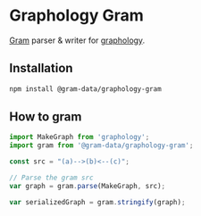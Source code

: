 # Graphology Gram

[Gram](https://gram-data.github.io/gram-js/) parser & writer for [graphology](https://graphology.github.io/).

## Installation

```bash
npm install @gram-data/graphology-gram
```

## How to gram

```ts
import MakeGraph from 'graphology';
import gram from '@gram-data/graphology-gram';

const src = "(a)-->(b)<--(c)";

// Parse the gram src
var graph = gram.parse(MakeGraph, src);

var serializedGraph = gram.stringify(graph);
```